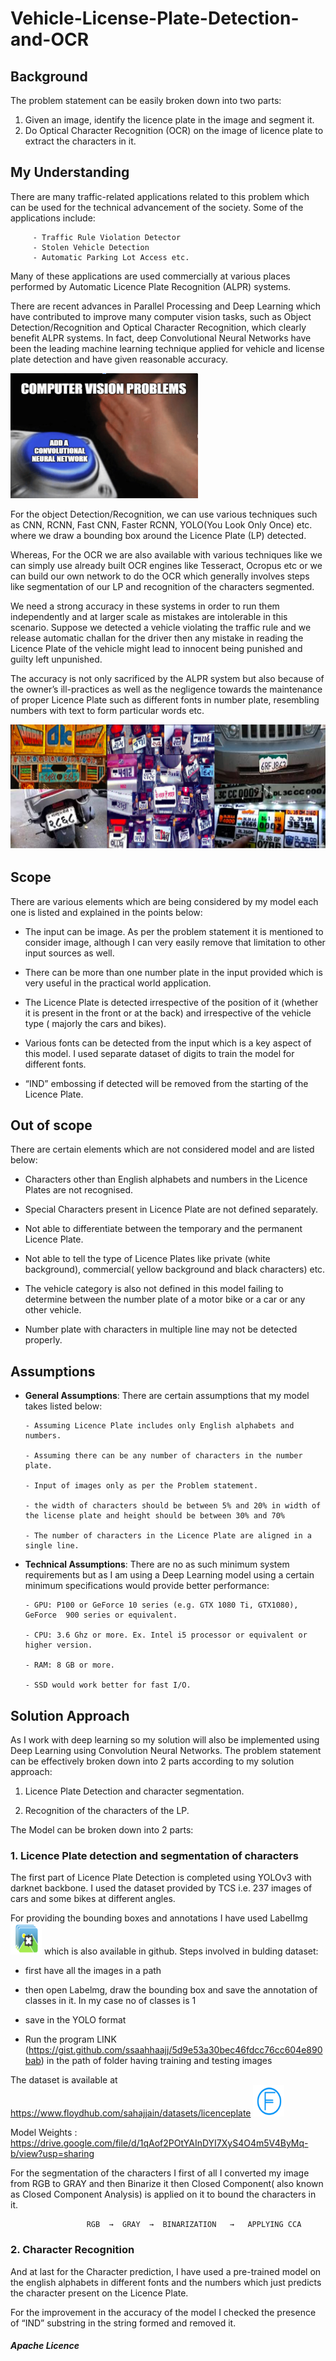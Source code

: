 # Vehicle-License-Plate-Detection-and-OCR

## Background

The problem statement can be easily broken down into two parts:

   1. Given an image, identify the licence plate in the image and segment it.
   2. Do Optical Character Recognition (OCR) on the image of licence plate to extract the characters in it.

## My Understanding

There are many traffic-related applications related to this problem which can be used for the technical advancement of the society. Some of the applications include:

         - Traffic Rule Violation Detector
         - Stolen Vehicle Detection
         - Automatic Parking Lot Access etc.

Many of these applications are used commercially at various places performed by Automatic Licence Plate Recognition (ALPR) systems.

There are recent advances in Parallel Processing and Deep Learning which have contributed to improve many computer vision tasks, such as Object Detection/Recognition and Optical Character Recognition, which clearly benefit ALPR systems. In fact, deep Convolutional Neural Networks have been the leading machine learning technique applied for vehicle and license plate detection and have given reasonable accuracy.


<img src="images/pic1.png" width="300" height="200">

For the object Detection/Recognition, we can use various techniques such as CNN, RCNN, Fast CNN, Faster RCNN, YOLO(You Look Only Once) etc. where we draw a bounding box around the Licence Plate (LP) detected.

Whereas, For the OCR we are also available with various techniques like we can simply use already built OCR engines like Tesseract, Ocropus etc or we can build our own network to do the OCR which generally involves steps like segmentation of our LP and recognition of the characters segmented.

We need a strong accuracy in these systems in order to run them independently and at larger scale as mistakes are intolerable in this scenario. Suppose we detected a vehicle violating the traffic rule and we release automatic challan for the driver then any mistake in reading the Licence Plate of the vehicle might lead to innocent being punished and guilty left unpunished. 
	
The accuracy is not only sacrificed by the ALPR system but also because of the owner’s ill-practices  as well as the negligence towards the maintenance of proper Licence Plate such as different fonts in number plate, resembling numbers with text to form particular words etc.

<img src="images/pic2.png" width="800" height="200">

## Scope

There are various elements which are being considered by my model each one is listed and explained in the points below:

- The input can be image. As per the problem statement it is mentioned to consider image, although I can very easily remove that limitation to other input sources as well.

- There can be more than one number plate in the input provided which is very useful in the practical world application.

- The Licence Plate is detected irrespective of the position of it (whether it is present in the front or at the back) and irrespective of the vehicle type ( majorly the cars and bikes).

- Various fonts can be detected from the input which is a key aspect of this model. I  used separate dataset of digits to train the model for different fonts.

- “IND” embossing if detected will be removed from the starting of the Licence Plate.

## Out of scope

There are certain elements which are not considered model and are listed below:

- Characters other than English alphabets and numbers in the Licence Plates are not recognised.

- Special Characters present in Licence Plate are not defined separately.

- Not able to differentiate between the temporary and the permanent Licence Plate.

- Not able to tell the type of Licence Plates like private (white background), commercial( yellow background and black characters) etc.

- The vehicle category is also not defined in this model failing to determine between the number plate of a motor bike or a car or any other vehicle.

- Number plate with characters in multiple line may not be detected properly. 

## Assumptions

* __General Assumptions__:
There are certain assumptions that my model takes listed below:

      - Assuming Licence Plate includes only English alphabets and numbers.

      - Assuming there can be any number of characters in the number plate.

      - Input of images only as per the Problem statement.

      - the width of characters should be between 5% and 20% in width of the license plate and height should be between 30% and 70%

      - The number of characters in the Licence Plate are aligned in a single line.

* __Technical Assumptions__:
There are no as such minimum system requirements but as I am using a Deep Learning model using a certain minimum specifications would provide better performance:

      - GPU: P100 or GeForce 10 series (e.g. GTX 1080 Ti, GTX1080), GeForce  900 series or equivalent.

      - CPU: 3.6 Ghz or more. Ex. Intel i5 processor or equivalent or higher version.

      - RAM: 8 GB or more.

      - SSD would work better for fast I/O.
   
## Solution Approach

As I work with deep learning so my solution will also be implemented using Deep Learning using Convolution Neural Networks. The problem statement can be effectively broken down into 2 parts according to my solution approach:

1. Licence Plate Detection and character segmentation.

2. Recognition of the characters of the LP.

The Model can be broken down into 2 parts:

### 1. Licence Plate detection and segmentation of characters


The first part of Licence Plate Detection is completed using YOLOv3 with darknet backbone. I used the dataset provided by TCS i.e. 237 images of cars and some bikes at different angles.

For providing the bounding boxes and annotations I have used LabelImg <img src="images/pic3.png" width="50" height="50"> which is also available in github. Steps involved in bulding dataset:


   - first have all the images in a path
   
   - then open Labelmg, draw the bounding box and save the annotation of classes in it. In my case no of classes is 1
   
   - save in the YOLO format
   
   - Run the program LINK (https://gist.github.com/ssaahhaajj/5d9e53a30bec46fdcc76cc604e890bab) in the path of folder having training and testing images


The dataset is available at https://www.floydhub.com/sahajjain/datasets/licenceplate <img src="images/pic4.png" width="50" height="50">

Model Weights : https://drive.google.com/file/d/1qAof2POtYAInDYI7XyS4O4m5V4ByMq-b/view?usp=sharing


For the segmentation of the characters I first of all I converted my image from RGB to GRAY and then Binarize it then Closed Component( also known as Closed Component Analysis) is applied on it to bound the characters in it. 
	
                     RGB  →  GRAY  →  BINARIZATION   →   APPLYING CCA


### 2. Character Recognition


And at last for the Character prediction, I have used a pre-trained model on the english alphabets in different fonts and the numbers which just predicts the character present on the Licence Plate.


 For the improvement in the accuracy of the model I checked the presence of “IND” substring in the string formed and removed it.

##### **Apache Licence**
